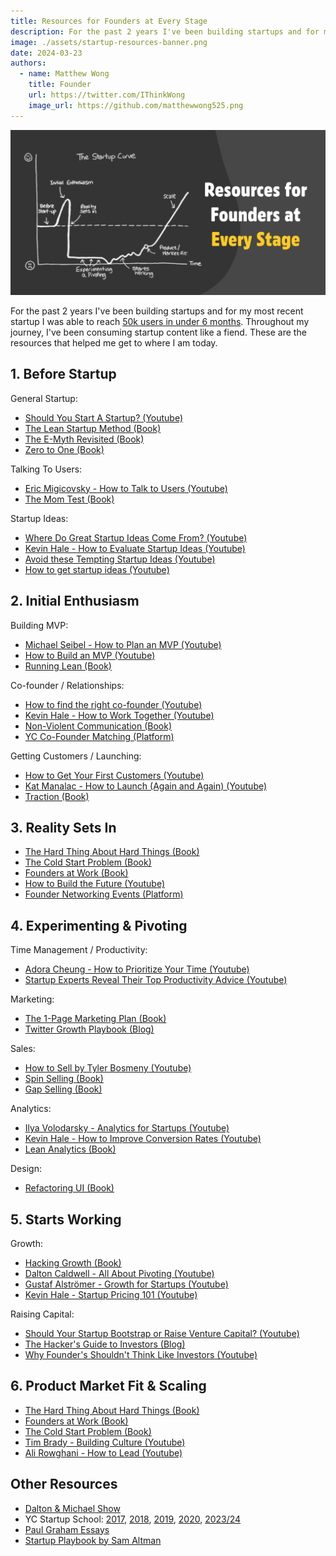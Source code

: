 ```yaml
---
title: Resources for Founders at Every Stage
description: For the past 2 years I've been building startups and for my most recent startup I was able to reach 50k users in under 6 months. These are the resources that helped me get to where I am today.
image: ./assets/startup-resources-banner.png
date: 2024-03-23
authors:
  - name: Matthew Wong
    title: Founder
    url: https://twitter.com/IThinkWong
    image_url: https://github.com/matthewwong525.png
---
```

![startup-resources-banner](assets/startup-resources-banner.png)

For the past 2 years I've been building startups and for my most recent startup I was able to reach [50k users in under 6 months](how-i-reached-50k-users-with-flutter.md). Throughout my journey, I've been consuming startup content like a fiend. These are the resources that helped me get to where I am today.

<!-- truncate -->

## 1. Before Startup

General Startup:
- [Should You Start A Startup? (Youtube)](https://www.youtube.com/watch?v=BUE-icVYRFU)
- [The Lean Startup Method (Book)](https://www.goodreads.com/book/show/10127019-the-lean-startup?from_search=true&from_srp=true&qid=vF6n4N2fl2&rank=1)
- [The E-Myth Revisited (Book)](https://www.goodreads.com/book/show/81948.The_E_myth_Revisited)
- [Zero to One (Book)](https://www.goodreads.com/book/show/18050143-zero-to-one?from_search=true&from_srp=true&qid=SvWQkp2kmf&rank=1)

Talking To Users:
- [Eric Migicovsky - How to Talk to Users (Youtube)](https://www.youtube.com/watch?v=MT4Ig2uqjTc)
- [The Mom Test (Book)](https://www.goodreads.com/book/show/52283963-the-mom-test)

Startup Ideas:
- [Where Do Great Startup Ideas Come From? (Youtube)](https://www.youtube.com/watch?v=Jcuqq48CNj8)
- [Kevin Hale - How to Evaluate Startup Ideas (Youtube)](https://www.youtube.com/watch?v=DOtCl5PU8F0)
- [Avoid these Tempting Startup Ideas (Youtube)](https://www.youtube.com/watch?v=GMIawSAygO4&list=PLQ-uHSnFig5Nd98Sc9I-kkc0ZWe8peRMC&index=21)
- [How to get startup ideas (Youtube)](https://youtu.be/Th8JoIan4dg)
## 2. Initial Enthusiasm

Building MVP:
- [Michael Seibel - How to Plan an MVP (Youtube)](https://www.youtube.com/watch?v=1hHMwLxN6EM)
- [How to Build an MVP (Youtube)](https://youtu.be/QRZ_l7cVzzU)
- [Running Lean (Book)](https://www.goodreads.com/book/show/13078769-running-lean?from_search=true&from_srp=true&qid=Nazr2nTsrl&rank=1)

Co-founder / Relationships:
- [How to find the right co-founder (Youtube)](https://youtu.be/prKi3-rUPHc)
- [Kevin Hale - How to Work Together (Youtube)](https://www.youtube.com/watch?v=30a5yFBd7Fo)
- [Non-Violent Communication (Book)](https://www.goodreads.com/book/show/71730.Nonviolent_Communication)
- [YC Co-Founder Matching (Platform)](https://www.ycombinator.com/cofounder-matching)

Getting Customers / Launching:
- [How to Get Your First Customers (Youtube)](https://youtu.be/hyYCn_kAngI)
- [Kat Manalac - How to Launch (Again and Again) (Youtube)](https://www.youtube.com/watch?v=3xU050kMbHM)
- [Traction (Book)](https://www.goodreads.com/book/show/22091581-traction?from_search=true&from_srp=true&qid=z9IEMBqrwK&rank=1)
## 3. Reality Sets In
- [The Hard Thing About Hard Things (Book)](https://www.goodreads.com/book/show/18176747-the-hard-thing-about-hard-things?from_search=true&from_srp=true&qid=kvGh5oeCNF&rank=1)
- [The Cold Start Problem (Book)](https://www.goodreads.com/book/show/55338968-the-cold-start-problem?from_search=true&from_srp=true&qid=tSoZrG36g7&rank=1)
- [Founders at Work (Book)](https://www.goodreads.com/book/show/98233.Founders_at_Work?from_search=true&from_srp=true&qid=xrceojJGuy&rank=1)
- [How to Build the Future (Youtube)](https://www.youtube.com/playlist?list=PLQ-uHSnFig5MoTTcgd8EzenEADqGTQPpW)
- [Founder Networking Events (Platform)](https://www.meetup.com/find/?suggested=true&source=EVENTS&keywords=founders)
## 4. Experimenting & Pivoting

Time Management / Productivity:
- [Adora Cheung - How to Prioritize Your Time (Youtube)](https://www.youtube.com/watch?v=XcCmMOWuAF4)
- [Startup Experts Reveal Their Top Productivity Advice (Youtube)](https://www.youtube.com/watch?v=nF_YWdz6S0Y)

Marketing:
- [The 1-Page Marketing Plan (Book)](https://www.goodreads.com/book/show/41943000-the-1-page-marketing-plan)
- [Twitter Growth Playbook (Blog)](https://verbena-possum-b39.notion.site/Twitter-Growth-Playbook-8c57afecb6f741c4a0017f18760638ac)

Sales:
- [How to Sell by Tyler Bosmeny (Youtube)](https://www.youtube.com/watch?v=xZi4kTJG-LE)
- [Spin Selling (Book)](https://www.goodreads.com/book/show/833015.SPIN_Selling?from_search=true&from_srp=true&qid=yirUTjzAzl&rank=1)
- [Gap Selling (Book)](https://www.goodreads.com/book/show/42686460-gap-selling?from_search=true&from_srp=true&qid=SlUKYMnHmh&rank=1)

Analytics:
- [Ilya Volodarsky - Analytics for Startups (Youtube)](https://www.youtube.com/watch?v=LLerCc7MOQo)
- [Kevin Hale - How to Improve Conversion Rates (Youtube)](https://www.youtube.com/watch?v=PGqX9fpweyc)
- [Lean Analytics (Book)](https://www.goodreads.com/book/show/16033602-lean-analytics?from_search=true&from_srp=true&qid=4DJGGgqgo0&rank=1)

Design:
- [Refactoring UI (Book)](https://www.goodreads.com/book/show/43190966-refactoring-ui?from_search=true&from_srp=true&qid=FYoVzawzHs&rank=1)
## 5. Starts Working

Growth:
- [Hacking Growth (Book)](https://www.goodreads.com/book/show/31625067-hacking-growth)
- [Dalton Caldwell - All About Pivoting (Youtube)](https://www.youtube.com/watch?v=8pNxKX1SUGE)
- [Gustaf Alströmer - Growth for Startups (Youtube)](https://www.youtube.com/watch?v=6lY9CYIY4pQ)
- [Kevin Hale - Startup Pricing 101 (Youtube)](https://www.youtube.com/watch?v=jwXlo9gy_k4)

Raising Capital:
- [Should Your Startup Bootstrap or Raise Venture Capital? (Youtube)](https://www.youtube.com/watch?v=D81y-kh11oI)
- [The Hacker's Guide to Investors (Blog)](https://paulgraham.com/guidetoinvestors.html)
- [Why Founder's Shouldn't Think Like Investors (Youtube)](https://www.youtube.com/watch?v=SMi3JO-hsyY&t=1s)
## 6. Product Market Fit & Scaling
- [The Hard Thing About Hard Things (Book)](https://www.goodreads.com/book/show/18176747-the-hard-thing-about-hard-things?from_search=true&from_srp=true&qid=37qtpQMDXo&rank=1)
- [Founders at Work (Book)](https://www.goodreads.com/book/show/98233.Founders_at_Work?from_search=true&from_srp=true&qid=xrceojJGuy&rank=1)
- [The Cold Start Problem (Book)](https://www.goodreads.com/book/show/55338968-the-cold-start-problem?from_search=true&from_srp=true&qid=tSoZrG36g7&rank=1)
- [Tim Brady - Building Culture (Youtube)](https://www.youtube.com/watch?v=qnNHW6TYv5I&list=PLQ-uHSnFig5OMuEYI4rnNz08BIHxhxdHG&index=13)
- [Ali Rowghani - How to Lead (Youtube)](https://www.youtube.com/watch?v=7HDO1p3VdYg&list=PLQ-uHSnFig5OMuEYI4rnNz08BIHxhxdHG&index=22)

## Other Resources
- [Dalton & Michael Show](https://www.youtube.com/playlist?list=PLQ-uHSnFig5Nd98Sc9I-kkc0ZWe8peRMC)
- YC Startup School: [2017](https://www.youtube.com/playlist?list=PLQ-uHSnFig5MiLRb-l6yiCBGyqfVyVf17), [2018](https://www.youtube.com/playlist?list=PLQ-uHSnFig5NVnJ_cLWM7dLuMQRDeekoX), [2019](https://www.youtube.com/playlist?list=PLQ-uHSnFig5OMuEYI4rnNz08BIHxhxdHG), [2020](https://www.youtube.com/playlist?list=PLQ-uHSnFig5PjfCy7mE77XMGhgky9HV3o), [2023/24](https://www.youtube.com/playlist?list=PLQ-uHSnFig5M9fW16o2l35jrfdsxGknNB)
- [Paul Graham Essays](https://paulgraham.com/articles.html)
- [Startup Playbook by Sam Altman](https://playbook.samaltman.com/)
